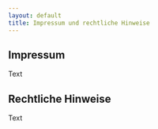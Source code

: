 ```yaml
---
layout: default
title: Impressum und rechtliche Hinweise
---
```

## Impressum
Text

## Rechtliche Hinweise
Text
